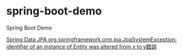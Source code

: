 # spring-boot-demo
Spring Boot Demo

[Spring Data JPA org.springframework.orm.jpa.JpaSystemException: identifier of an instance of Entity was altered from x to y錯誤](https://matthung0807.blogspot.com/2020/11/spring-data-jpa-jpasystemexception-identifier-of-entity-altered-error.html) 
